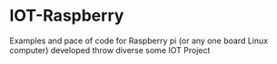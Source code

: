 # IOT-Raspberry
Examples and pace of code for Raspberry pi (or any one board  Linux computer) developed throw diverse some IOT Project
